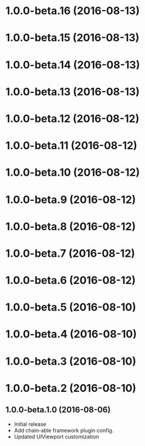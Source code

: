 <a name="1.0.0-beta.16"></a>
# 1.0.0-beta.16 (2016-08-13)



<a name="1.0.0-beta.15"></a>
# 1.0.0-beta.15 (2016-08-13)



<a name="1.0.0-beta.14"></a>
# 1.0.0-beta.14 (2016-08-13)



<a name="1.0.0-beta.13"></a>
# 1.0.0-beta.13 (2016-08-13)



<a name="1.0.0-beta.12"></a>
# 1.0.0-beta.12 (2016-08-12)



<a name="1.0.0-beta.11"></a>
# 1.0.0-beta.11 (2016-08-12)



<a name="1.0.0-beta.10"></a>
# 1.0.0-beta.10 (2016-08-12)



<a name="1.0.0-beta.9"></a>
# 1.0.0-beta.9 (2016-08-12)



<a name="1.0.0-beta.8"></a>
# 1.0.0-beta.8 (2016-08-12)



<a name="1.0.0-beta.7"></a>
# 1.0.0-beta.7 (2016-08-12)



<a name="1.0.0-beta.6"></a>
# 1.0.0-beta.6 (2016-08-12)



<a name="1.0.0-beta.5"></a>
# 1.0.0-beta.5 (2016-08-10)



<a name="1.0.0-beta.4"></a>
# 1.0.0-beta.4 (2016-08-10)



<a name="1.0.0-beta.3"></a>
# 1.0.0-beta.3 (2016-08-10)



<a name="1.0.0-beta.2"></a>
# 1.0.0-beta.2 (2016-08-10)



<a name="1.0.0-beta.1.0"></a>
## 1.0.0-beta.1.0 (2016-08-06)

* Initial release
* Add chain-able framework plugin config.
* Updated UIViewport customization
